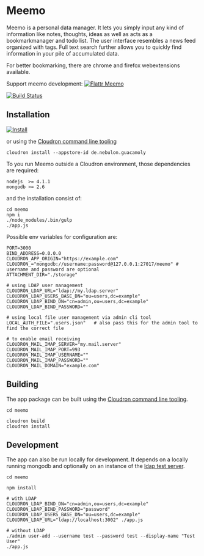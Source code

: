 # Meemo

Meemo is a personal data manager. It lets you simply input any kind of information like notes, thoughts, ideas as well as acts as a bookmarkmanager and todo list.
The user interface resembles a news feed organized with tags. Full text search further allows you to quickly find information in your pile of accumulated data.

For better bookmarking, there are chrome and firefox webextensions available.

Support meemo development: [![Flattr Meemo](https://button.flattr.com/flattr-badge-large.png)](https://flattr.com/submit/auto?user_id=cloudron&url=https://cloudron.io&title=Cloudron&tags=opensource&category=software)

[![Build Status](https://travis-ci.org/nebulade/meemo.svg?branch=master)](https://travis-ci.org/nebulade/meemo)

## Installation

[![Install](https://cloudron.io/img/button32.png)](https://cloudron.io/button.html?app=de.nebulon.guacamoly)

or using the [Cloudron command line tooling](https://cloudron.io/references/cli.html)

```
cloudron install --appstore-id de.nebulon.guacamoly
```

To you run Meemo outside a Cloudron environment, those dependencies are required:
```
nodejs  >= 4.1.1
mongodb >= 2.6
```
and the installation consist of:
```
cd meemo
npm i
./node_modules/.bin/gulp
./app.js
```

Possible env variables for configuration are:
```
PORT=3000
BIND_ADDRESS=0.0.0.0
CLOUDRON_APP_ORIGIN="https://example.com"
CLOUDRON_="mongodb://username:password@127.0.0.1:27017/meemo" # username and password are optional
ATTACHMENT_DIR="./storage"

# using LDAP user management
CLOUDRON_LDAP_URL="ldap://my.ldap.server"
CLOUDRON_LDAP_USERS_BASE_DN="ou=users,dc=example"
CLOUDRON_LDAP_BIND_DN="cn=admin,ou=users,dc=example"
CLOUDRON_LDAP_BIND_PASSWORD=""

# using local file user management via admin cli tool
LOCAL_AUTH_FILE=".users.json"	# also pass this for the admin tool to find the correct file

# to enable email receiving
CLOUDRON_MAIL_IMAP_SERVER="my.mail.server"
CLOUDRON_MAIL_IMAP_PORT=993
CLOUDRON_MAIL_IMAP_USERNAME=""
CLOUDRON_MAIL_IMAP_PASSWORD=""
CLOUDRON_MAIL_DOMAIN="example.com"
```

## Building

The app package can be built using the [Cloudron command line tooling](https://cloudron.io/references/cli.html).

```
cd meemo

cloudron build
cloudron install
```

## Development

The app can also be run locally for development. It depends on a locally running mongodb and optionally on an instance of the [ldap test server](https://github.com/nebulade/ldapjstestserver).

```
cd meemo

npm install

# with LDAP
CLOUDRON_LDAP_BIND_DN="cn=admin,ou=users,dc=example" CLOUDRON_LDAP_BIND_PASSWORD="password" CLOUDRON_LDAP_USERS_BASE_DN="ou=users,dc=example" CLOUDRON_LDAP_URL="ldap://localhost:3002" ./app.js

# without LDAP
./admin user-add --username test --password test --display-name "Test User"
./app.js
```
